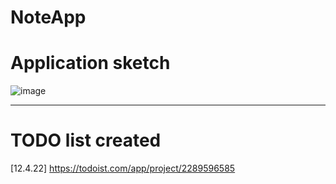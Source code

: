 # NoteApp
# Application sketch

![image](https://user-images.githubusercontent.com/95710591/163033464-057c998e-e4cb-4d23-80c8-49a9e089c344.png)
___

# TODO list created 
[12.4.22]
https://todoist.com/app/project/2289596585
